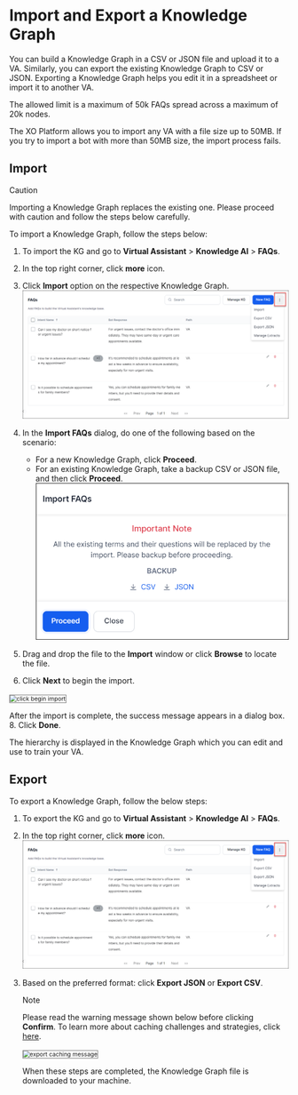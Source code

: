 # Import and Export a Knowledge Graph

You can build a Knowledge Graph in a CSV or JSON file and upload it to a VA. Similarly, you can export the existing Knowledge Graph to CSV or JSON. Exporting a Knowledge Graph helps you edit it in a spreadsheet or import it to another VA.

The allowed limit is a maximum of 50k FAQs spread across a maximum of 20k nodes.

The XO Platform allows you to import any VA with a file size up to 50MB. If you try to import a bot with more than 50MB size, the import process fails.

## Import

<div class="admonition warning">
<p class="admonition-title">Caution</p>
<p>Importing a Knowledge Graph replaces the existing one. Please proceed with caution and follow the steps below carefully.</p>
</div>

To import a Knowledge Graph, follow the steps below:

1. To import the KG and go to **Virtual Assistant** > **Knowledge AI** > **FAQs**.
2. In the top right corner, click **more** icon.
3. Click **Import** option on the respective Knowledge Graph.
    ![alt_text](images/kg-more.png )


5. In the **Import FAQs** dialog, do one of the following based on the scenario:
    * For a new Knowledge Graph, click **Proceed**.
    * For an existing Knowledge Graph, take a backup CSV or JSON file, and then click **Proceed**.
     ![alt_text](images/import-faq.png )

6. Drag and drop the file to the **Import** window or click **Browse** to locate the file.
7. Click **Next** to begin the import.
<img src="../images/click-begin-import.png" alt="click begin import" title="click begin import" style="border: 1px solid gray; zoom:75%;">

After the import is complete, the success message appears in a dialog box. 
8. Click **Done**.

The hierarchy is displayed in the Knowledge Graph which you can edit and use to train your VA.

## Export

To export a Knowledge Graph, follow the below steps:

1. To export the KG and go to **Virtual Assistant** > **Knowledge AI** > **FAQs**.
2. In the top right corner, click **more** icon.
     ![alt_text](images/kg-more.png )

3. Based on the preferred format: click **Export JSON** or **Export CSV**.

    <div class="admonition note">
    <p class="admonition-title">Note</p>
    <p>Please read the warning message shown below before clicking <b>Confirm</b>. To learn more about caching challenges and strategies, click <a href="https://aws.amazon.com/builders-library/caching-challenges-and-strategies/#:~:text=Caches%20are%20also%20susceptible%20to%20poisoning%20attacks%2C%20in%20which%20a,will%20see%20the%20malicious%20value">here</a>.</p>
    </div>

    <img src="../images/export-caching-notice-message.png" alt="export caching message" title="export caching message" style="border: 1px solid gray; zoom:75%;">

    When these steps are completed, the Knowledge Graph file is downloaded to your machine.
